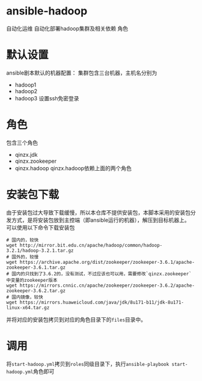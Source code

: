 # ansible-hadoop
自动化运维
自动化部署hadoop集群及相关依赖 角色
# 默认设置
ansible剧本默认的机器配置：
集群包含三台机器，主机名分别为
- hadoop1
- hadoop2
- hadoop3
设置ssh免密登录

# 角色
包含三个角色
- qinzx.jdk
- qinzx.zookeeper
- qinzx.hadoop
qinzx.hadoop依赖上面的两个角色
# 安装包下载
由于安装包过大导致下载缓慢，所以本仓库不提供安装包，本脚本采用的安装包分发方式，是将安装包放到主控端（即ansible运行的机器），解压到目标机器上。
可以使用以下命令下载安装包
```
# 国内的，较快
wget http://mirror.bit.edu.cn/apache/hadoop/common/hadoop-3.2.1/hadoop-3.2.1.tar.gz
# 国外的，较慢
wget https://archive.apache.org/dist/zookeeper/zookeeper-3.6.1/apache-zookeeper-3.6.1.tar.gz
# 国内的只找到了3.6.2的，没有测试，不过应该也可以用，需要修改`qinzx.zookeeper`中变量的zookeeper版本
wget https://mirrors.cnnic.cn/apache/zookeeper/zookeeper-3.6.2/apache-zookeeper-3.6.2.tar.gz
# 国内镜像，较快
wget https://mirrors.huaweicloud.com/java/jdk/8u171-b11/jdk-8u171-linux-x64.tar.gz
```
并将对应的安装包拷贝到对应的角色目录下的`files`目录中。
# 调用
将`start-hadoop.yml`拷贝到`roles`同级目录下，执行`ansible-playbook start-hadoop.yml`角色即可